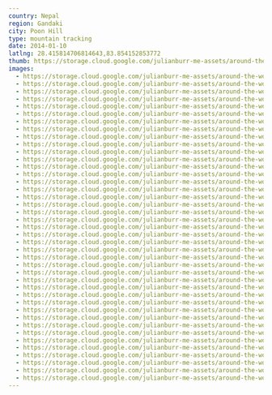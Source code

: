 ```yaml
---
country: Nepal
region: Gandaki
city: Poon Hill
type: mountain tracking
date: 2014-01-10
latlng: 28.415814706814643,83.854152853772
thumb: https://storage.cloud.google.com/julianburr-me-assets/around-the-world/nepal/poonhill/IMG_2113--thumb.JPG
images:
  - https://storage.cloud.google.com/julianburr-me-assets/around-the-world/nepal/poonhill/IMG_2036.JPG
  - https://storage.cloud.google.com/julianburr-me-assets/around-the-world/nepal/poonhill/IMG_2050.JPG
  - https://storage.cloud.google.com/julianburr-me-assets/around-the-world/nepal/poonhill/IMG_2129.JPG
  - https://storage.cloud.google.com/julianburr-me-assets/around-the-world/nepal/poonhill/IMG_2171.JPG
  - https://storage.cloud.google.com/julianburr-me-assets/around-the-world/nepal/poonhill/IMG_2160.JPG
  - https://storage.cloud.google.com/julianburr-me-assets/around-the-world/nepal/poonhill/IMG_2157.JPG
  - https://storage.cloud.google.com/julianburr-me-assets/around-the-world/nepal/poonhill/IMG_2060.JPG
  - https://storage.cloud.google.com/julianburr-me-assets/around-the-world/nepal/poonhill/IMG_2155.JPG
  - https://storage.cloud.google.com/julianburr-me-assets/around-the-world/nepal/poonhill/IMG_2033.JPG
  - https://storage.cloud.google.com/julianburr-me-assets/around-the-world/nepal/poonhill/IMG_2042.JPG
  - https://storage.cloud.google.com/julianburr-me-assets/around-the-world/nepal/poonhill/IMG_2039.JPG
  - https://storage.cloud.google.com/julianburr-me-assets/around-the-world/nepal/poonhill/IMG_2063.JPG
  - https://storage.cloud.google.com/julianburr-me-assets/around-the-world/nepal/poonhill/IMG_2135.JPG
  - https://storage.cloud.google.com/julianburr-me-assets/around-the-world/nepal/poonhill/IMG_2057.JPG
  - https://storage.cloud.google.com/julianburr-me-assets/around-the-world/nepal/poonhill/IMG_2047.JPG
  - https://storage.cloud.google.com/julianburr-me-assets/around-the-world/nepal/poonhill/IMG_2149.JPG
  - https://storage.cloud.google.com/julianburr-me-assets/around-the-world/nepal/poonhill/IMG_2130.JPG
  - https://storage.cloud.google.com/julianburr-me-assets/around-the-world/nepal/poonhill/IMG_2162.JPG
  - https://storage.cloud.google.com/julianburr-me-assets/around-the-world/nepal/poonhill/IMG_2143.JPG
  - https://storage.cloud.google.com/julianburr-me-assets/around-the-world/nepal/poonhill/IMG_2186.JPG
  - https://storage.cloud.google.com/julianburr-me-assets/around-the-world/nepal/poonhill/IMG_2139.JPG
  - https://storage.cloud.google.com/julianburr-me-assets/around-the-world/nepal/poonhill/IMG_2185.JPG
  - https://storage.cloud.google.com/julianburr-me-assets/around-the-world/nepal/poonhill/IMG_2183.JPG
  - https://storage.cloud.google.com/julianburr-me-assets/around-the-world/nepal/poonhill/IMG_2142.JPG
  - https://storage.cloud.google.com/julianburr-me-assets/around-the-world/nepal/poonhill/IMG_2144.JPG
  - https://storage.cloud.google.com/julianburr-me-assets/around-the-world/nepal/poonhill/IMG_2131.JPG
  - https://storage.cloud.google.com/julianburr-me-assets/around-the-world/nepal/poonhill/IMG_2072.JPG
  - https://storage.cloud.google.com/julianburr-me-assets/around-the-world/nepal/poonhill/IMG_2120.JPG
  - https://storage.cloud.google.com/julianburr-me-assets/around-the-world/nepal/poonhill/IMG_2111.JPG
  - https://storage.cloud.google.com/julianburr-me-assets/around-the-world/nepal/poonhill/IMG_2107.JPG
  - https://storage.cloud.google.com/julianburr-me-assets/around-the-world/nepal/poonhill/IMG_2091.JPG
  - https://storage.cloud.google.com/julianburr-me-assets/around-the-world/nepal/poonhill/IMG_2119.JPG
  - https://storage.cloud.google.com/julianburr-me-assets/around-the-world/nepal/poonhill/IMG_2088.JPG
  - https://storage.cloud.google.com/julianburr-me-assets/around-the-world/nepal/poonhill/IMG_2074.JPG
  - https://storage.cloud.google.com/julianburr-me-assets/around-the-world/nepal/poonhill/IMG_2113.JPG
  - https://storage.cloud.google.com/julianburr-me-assets/around-the-world/nepal/poonhill/IMG_2145.JPG
  - https://storage.cloud.google.com/julianburr-me-assets/around-the-world/nepal/poonhill/IMG_2114.JPG
  - https://storage.cloud.google.com/julianburr-me-assets/around-the-world/nepal/poonhill/IMG_2071.JPG
  - https://storage.cloud.google.com/julianburr-me-assets/around-the-world/nepal/poonhill/IMG_2108.JPG
  - https://storage.cloud.google.com/julianburr-me-assets/around-the-world/nepal/poonhill/IMG_2034.JPG
  - https://storage.cloud.google.com/julianburr-me-assets/around-the-world/nepal/poonhill/IMG_2085.JPG
---
```

